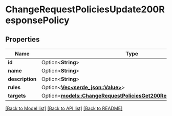# ChangeRequestPoliciesUpdate200ResponsePolicy

## Properties

Name | Type | Description | Notes
------------ | ------------- | ------------- | -------------
**id** | Option<**String**> |  | [optional]
**name** | Option<**String**> |  | [optional]
**description** | Option<**String**> |  | [optional]
**rules** | Option<[**Vec<serde_json::Value>**](serde_json::Value.md)> |  | [optional]
**targets** | Option<[**models::ChangeRequestPoliciesGet200ResponsePolicyTargets**](change_request_policies_get_200_response_policy_targets.md)> |  | [optional]

[[Back to Model list]](../README.md#documentation-for-models) [[Back to API list]](../README.md#documentation-for-api-endpoints) [[Back to README]](../README.md)


